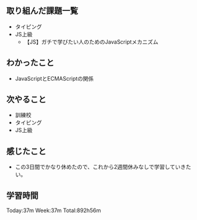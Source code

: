 ## 取り組んだ課題一覧
- タイピング
- JS上級
    - 【JS】ガチで学びたい人のためのJavaScriptメカニズム
## わかったこと
- JavaScriptとECMAScriptの関係
## 次やること
- 訓練校
- タイピング
- JS上級
## 感じたこと
- この3日間でかなり休めたので、これから2週間休みなしで学習していきたい。
## 学習時間
Today:37m Week:37m Total:892h56m